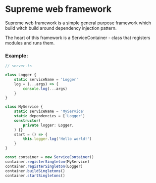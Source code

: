 # Supreme web framework

Supreme web framework is a simple general purpose framework which build
witch build around dependency injection pattern. <br/>

The heart of this framework is a ServiceContainer - class that registers
modules and runs them. <br/>

### Example:

```typescript
// server.ts

class Logger {
    static serviceName = 'Logger'
    log = (...args) => {
        console.log(...args)
    }
}

class MyService {
    static serviceName = 'MyService'
    static dependencies = ['Logger']
    constructor(
        private logger: Logger,
    ) {}
    start = () => {
        this.logger.log('Hello world!')
    }
}

const container = new ServiceContainer()
container.registerSingleton(MyService)
container.registerSingleton(Logger)
container.buildSingletons()
container.startSingletons()
```
